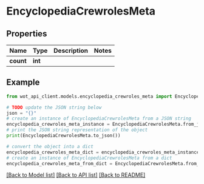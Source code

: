 # EncyclopediaCrewrolesMeta


## Properties

Name | Type | Description | Notes
------------ | ------------- | ------------- | -------------
**count** | **int** |  | 

## Example

```python
from wot_api_client.models.encyclopedia_crewroles_meta import EncyclopediaCrewrolesMeta

# TODO update the JSON string below
json = "{}"
# create an instance of EncyclopediaCrewrolesMeta from a JSON string
encyclopedia_crewroles_meta_instance = EncyclopediaCrewrolesMeta.from_json(json)
# print the JSON string representation of the object
print(EncyclopediaCrewrolesMeta.to_json())

# convert the object into a dict
encyclopedia_crewroles_meta_dict = encyclopedia_crewroles_meta_instance.to_dict()
# create an instance of EncyclopediaCrewrolesMeta from a dict
encyclopedia_crewroles_meta_from_dict = EncyclopediaCrewrolesMeta.from_dict(encyclopedia_crewroles_meta_dict)
```
[[Back to Model list]](../README.md#documentation-for-models) [[Back to API list]](../README.md#documentation-for-api-endpoints) [[Back to README]](../README.md)


